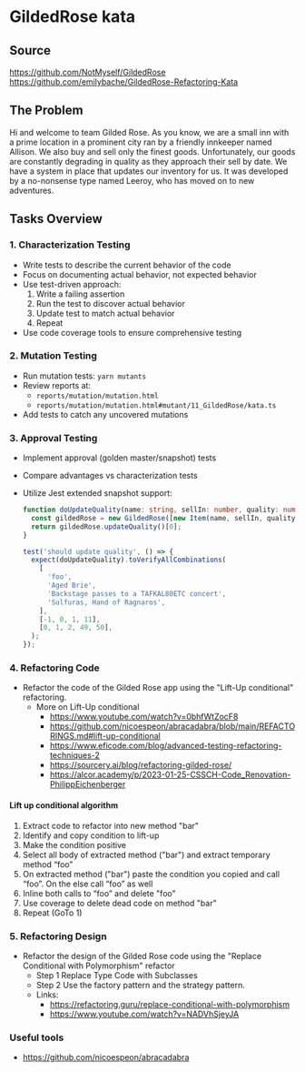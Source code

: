 # GildedRose kata

## Source

<https://github.com/NotMyself/GildedRose>
<https://github.com/emilybache/GildedRose-Refactoring-Kata>

## The Problem

Hi and welcome to team Gilded Rose. As you know, we are a small inn with a prime location in a prominent city ran by a friendly innkeeper named Allison. We also buy and sell only the finest goods. Unfortunately, our goods are constantly degrading in quality as they approach their sell by date. We have a system in place that updates our inventory for us. It was developed by a no-nonsense type named Leeroy, who has moved on to new adventures.

## Tasks Overview

### 1. Characterization Testing

- Write tests to describe the current behavior of the code
- Focus on documenting actual behavior, not expected behavior
- Use test-driven approach:
  1. Write a failing assertion
  2. Run the test to discover actual behavior
  3. Update test to match actual behavior
  4. Repeat
- Use code coverage tools to ensure comprehensive testing

### 2. Mutation Testing

- Run mutation tests: `yarn mutants`
- Review reports at:
  - `reports/mutation/mutation.html`
  - `reports/mutation/mutation.html#mutant/11_GildedRose/kata.ts`
- Add tests to catch any uncovered mutations

### 3. Approval Testing

- Implement approval (golden master/snapshot) tests
- Compare advantages vs characterization tests
- Utilize Jest extended snapshot support:

  ```typescript
  function doUpdateQuality(name: string, sellIn: number, quality: number): Item {
    const gildedRose = new GildedRose([new Item(name, sellIn, quality)]);
    return gildedRose.updateQuality()[0];
  }

  test('should update quality', () => {
    expect(doUpdateQuality).toVerifyAllCombinations(
      [
        'foo',
        'Aged Brie',
        'Backstage passes to a TAFKAL80ETC concert',
        'Sulfuras, Hand of Ragnaros',
      ],
      [-1, 0, 1, 11],
      [0, 1, 2, 49, 50],
    );
  });
  ```

### 4. Refactoring Code

- Refactor the code of the Gilded Rose app using the "Lift-Up conditional" refactoring.
  - More on Lift-Up conditional
    - <https://www.youtube.com/watch?v=0bhfWtZocF8>
    - <https://github.com/nicoespeon/abracadabra/blob/main/REFACTORINGS.md#lift-up-conditional>
    - <https://www.eficode.com/blog/advanced-testing-refactoring-techniques-2>
    - <https://sourcery.ai/blog/refactoring-gilded-rose/>
    - <https://alcor.academy/p/2023-01-25-CSSCH-Code_Renovation-PhilippEichenberger>

#### Lift up conditional algorithm

1. Extract code to refactor into new method "bar"
2. Identify and copy condition to lift-up
3. Make the condition positive
4. Select all body of extracted method ("bar") and extract temporary method “foo”
5. On extracted method ("bar") paste the condition you copied and call “foo”. On the else call “foo” as well
6. Inline both calls to “foo” and delete "foo"
7. Use coverage to delete dead code on method "bar"
8. Repeat (GoTo 1)

### 5. Refactoring Design

- Refactor the design of the Gilded Rose code using the "Replace Conditional with Polymorphism" refactor
  - Step 1 Replace Type Code with Subclasses
  - Step 2 Use the factory pattern and the strategy pattern.
  - Links:
    - <https://refactoring.guru/replace-conditional-with-polymorphism>
    - <https://www.youtube.com/watch?v=NADVhSjeyJA>

### Useful tools

- <https://github.com/nicoespeon/abracadabra>

